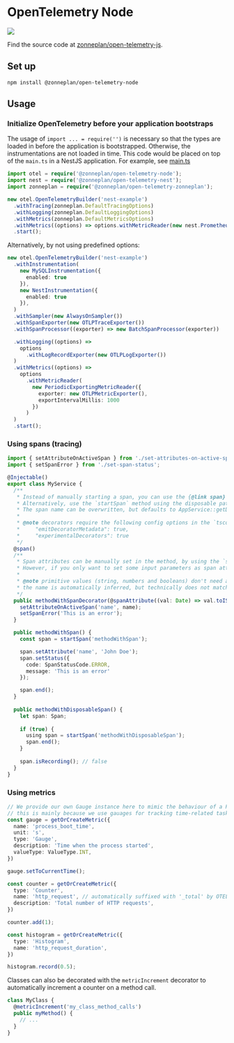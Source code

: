 # OpenTelemetry Node

![](https://github.com/zonneplan/open-telemetry-js/actions/workflows/ci-main.yml/badge.svg)

Find the source code at [zonneplan/open-telemetry-js](https://github.com/zonneplan/open-telemetry-js).

## Set up

```
npm install @zonneplan/open-telemetry-node
```

## Usage

### Initialize OpenTelemetry before your application bootstraps

The usage of `import ... = require('')` is necessary so that the types are loaded in before the application is bootstrapped. Otherwise, the instrumentations are not loaded in time. This code would be placed on top of the `main.ts` in a NestJS application. For example, see [main.ts](../../examples/nest-app/src/main.ts)

```typescript
import otel = require('@zonneplan/open-telemetry-node');
import nest = require('@zonneplan/open-telemetry-nest');
import zonneplan = require('@zonneplan/open-telemetry-zonneplan');

new otel.OpenTelemetryBuilder('nest-example')
  .withTracing(zonneplan.DefaultTracingOptions)
  .withLogging(zonneplan.DefaultLoggingOptions)
  .withMetrics(zonneplan.DefaultMetricsOptions)
  .withMetrics((options) => options.withMetricReader(new nest.PrometheusNestExporter()))
  .start();
```

Alternatively, by not using predefined options:

```typescript
new otel.OpenTelemetryBuilder('nest-example')
  .withInstrumentation(
    new MySQLInstrumentation({
      enabled: true
    }),
    new NestInstrumentation({
      enabled: true
    }),
  )
  .withSampler(new AlwaysOnSampler())
  .withSpanExporter(new OTLPTraceExporter())
  .withSpanProcessor((exporter) => new BatchSpanProcessor(exporter))

  .withLogging((options) =>
    options
      .withLogRecordExporter(new OTLPLogExporter())
  )
  .withMetrics((options) =>
    options
      .withMetricReader(
        new PeriodicExportingMetricReader({
          exporter: new OTLPMetricExporter(),
          exportIntervalMillis: 1000
        })
      )
  )
  .start();
```


### Using spans (tracing)

```typescript
import { setAttributeOnActiveSpan } from './set-attributes-on-active-span';
import { setSpanError } from './set-span-status';

@Injectable()
export class MyService {
  /**
   * Instead of manually starting a span, you can use the {@link span} decorator to automatically start a span for the given method.
   * Alternatively, use the `startSpan` method using the disposable pattern / manually ending it.
   * The span name can be overwritten, but defaults to AppService::getData.
   *
   * @note decorators require the following config options in the `tsconfig.json`:
   *     "emitDecoratorMetadata": true,
   *     "experimentalDecorators": true
   */
  @span()
  /**
   * Span attributes can be manually set in the method, by using the `setAttributeOnActiveSpan` method.
   * However, if you only want to set some input parameters as span attributes, you can use the {@link spanAttribute} decorator.
   *
   * @note primitive values (string, numbers and booleans) don't need a function for parsing. Other's do, because they are not valid span attribute values.
   * the name is automatically inferred, but technically does not match the Open telemetry spec, so it's recommended to always provide a name.
   */
  public methodWithSpanDecorator(@spanAttribute((val: Date) => val.toISOString()) date: Date, @spanAttribute() name: string) {
    setAttributeOnActiveSpan('name', name);
    setSpanError('This is an error');
  }

  public methodWithSpan() {
    const span = startSpan('methodWithSpan');

    span.setAttribute('name', 'John Doe');
    span.setStatus({
      code: SpanStatusCode.ERROR,
      message: 'This is an error'
    });

    span.end();
  }
  
  public methodWithDisposableSpan() {
    let span: Span;
    
    if (true) {
      using span = startSpan('methodWithDisposableSpan');
      span.end();
    }
    
    span.isRecording(); // false
  }
}
```


### Using metrics

```typescript
// We provide our own Gauge instance here to mimic the behaviour of a Prometheus Gauge (from prom-client)
// this is mainly because we use gauages for tracking time-related tasks, so we provide a simple utility to set the gauge to the current time.
const gauge = getOrCreateMetric({
  name: 'process_boot_time',
  unit: 's',
  type: 'Gauge',
  description: 'Time when the process started',
  valueType: ValueType.INT,
})

gauge.setToCurrentTime();

const counter = getOrCreateMetric({
  type: 'Counter',
  name: 'http_request', // automatically suffixed with '_total' by OTEL
  description: 'Total number of HTTP requests',
})

counter.add(1);

const histogram = getOrCreateMetric({
  type: 'Histogram',
  name: 'http_request_duration',
})

histogram.record(0.5);
```

Classes can also be decorated with the `metricIncrement` decorator to automatically increment a counter on a method call.

```typescript
class MyClass {
  @metricIncrement('my_class_method_calls')
  public myMethod() {
    // ...
  }
}
```
